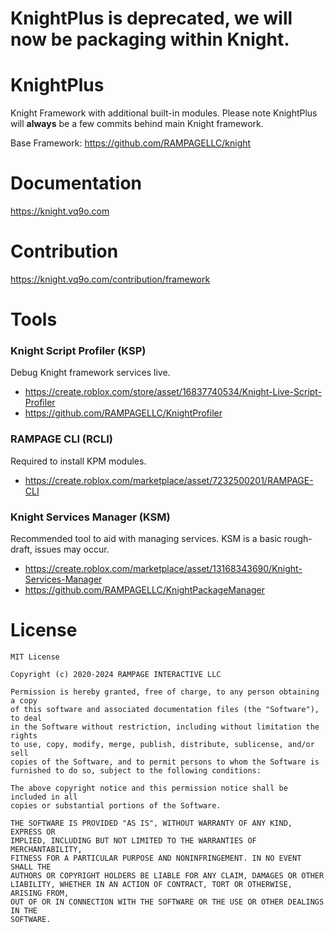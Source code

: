 # KnightPlus is deprecated, we will now be packaging within Knight.

# KnightPlus
Knight Framework with additional built-in modules. Please note KnightPlus will **always** be a few commits behind main Knight framework.

Base Framework: https://github.com/RAMPAGELLC/knight

# Documentation
https://knight.vq9o.com

# Contribution
https://knight.vq9o.com/contribution/framework

# Tools
### Knight Script Profiler (KSP)
Debug Knight framework services live.
* https://create.roblox.com/store/asset/16837740534/Knight-Live-Script-Profiler
* https://github.com/RAMPAGELLC/KnightProfiler

### RAMPAGE CLI (RCLI)
Required to install KPM modules.
* https://create.roblox.com/marketplace/asset/7232500201/RAMPAGE-CLI

### Knight Services Manager (KSM)
Recommended tool to aid with managing services. KSM is a basic rough-draft, issues may occur.
* https://create.roblox.com/marketplace/asset/13168343690/Knight-Services-Manager
* https://github.com/RAMPAGELLC/KnightPackageManager

# License
```
MIT License

Copyright (c) 2020-2024 RAMPAGE INTERACTIVE LLC

Permission is hereby granted, free of charge, to any person obtaining a copy
of this software and associated documentation files (the "Software"), to deal
in the Software without restriction, including without limitation the rights
to use, copy, modify, merge, publish, distribute, sublicense, and/or sell
copies of the Software, and to permit persons to whom the Software is
furnished to do so, subject to the following conditions:

The above copyright notice and this permission notice shall be included in all
copies or substantial portions of the Software.

THE SOFTWARE IS PROVIDED "AS IS", WITHOUT WARRANTY OF ANY KIND, EXPRESS OR
IMPLIED, INCLUDING BUT NOT LIMITED TO THE WARRANTIES OF MERCHANTABILITY,
FITNESS FOR A PARTICULAR PURPOSE AND NONINFRINGEMENT. IN NO EVENT SHALL THE
AUTHORS OR COPYRIGHT HOLDERS BE LIABLE FOR ANY CLAIM, DAMAGES OR OTHER
LIABILITY, WHETHER IN AN ACTION OF CONTRACT, TORT OR OTHERWISE, ARISING FROM,
OUT OF OR IN CONNECTION WITH THE SOFTWARE OR THE USE OR OTHER DEALINGS IN THE
SOFTWARE.
```
